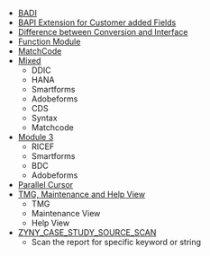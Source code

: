 - [BADI](./BADI.md)
- [BAPI Extension for Customer added Fields](./BAPI%20Extension%20for%20Customer%20added%20Fields.md)
- [Difference between Conversion and Interface](./Difference%20between%20Conversion%20and%20Interface.md)
- [Function Module](./Funtion%20Module.md)
- [MatchCode](./MatchCode.md)
- [Mixed](./Mixed.docx)
    - DDIC
    - HANA
    - Smartforms
    - Adobeforms
    - CDS
    - Syntax
    - Matchcode
- [Module 3](./module%203.docx)
    - RICEF
    - Smartforms
    - BDC
    - Adobeforms
- [Parallel Cursor](./Parallel%20Cursor.abap)
- [TMG, Maintenance and Help View](./TMG,%20Maintenance%20and%20Help%20View.docx)
    - TMG
    - Maintenance View
    - Help View
- [ZYNY_CASE_STUDY_SOURCE_SCAN](./ZYNY_CASE_STUDY_SOURCE_SCAN.abap)
    - Scan the report for specific keyword or string